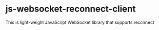 # js-websocket-reconnect-client
This is light-weight JavaScript WebSocket library that supports reconnect
